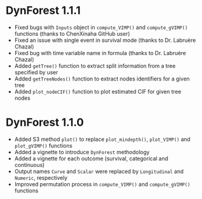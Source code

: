 # DynForest 1.1.1

* Fixed bugs with `Inputs` object in `compute_VIMP()` and `compute_gVIMP()` functions (thanks to ChenXinaha GitHub user)
* Fixed an issue with single event in survival mode (thanks to Dr. Labruère Chazal)
* Fixed bug with time variable name in formula (thanks to Dr. Labruère Chazal)
* Added `getTree()` function to extract split information from a tree specified by user
* Added `getTreeNodes()` function to extract nodes identifiers for a given tree
* Added `plot_nodeCIF()` function to plot estimated CIF for given tree nodes

# DynForest 1.1.0

* Added S3 method `plot()` to replace `plot_mindepth()`, `plot_VIMP()` and `plot_gVIMP()` functions
* Added a vignette to introduce `DynForest` methodology 
* Added a vignette for each outcome (survival, categorical and continuous)
* Output names `Curve` and `Scalar` were replaced by `Longitudinal` and `Numeric`, respectively
* Improved permutation process in `compute_VIMP()` and `compute_gVIMP()` functions
